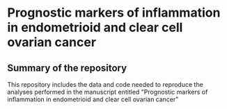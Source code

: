 # Prognostic markers of inflammation in endometrioid and clear cell ovarian cancer
## Summary of the repository 
This repository includes the data and code needed to reproduce the analyses performed in the manuscript entitled "Prognostic markers of inflammation in endometrioid and clear cell ovarian cancer"
